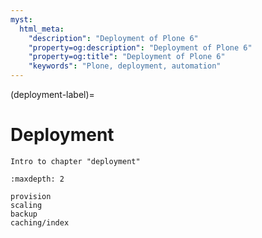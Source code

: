 ```yaml
---
myst:
  html_meta:
    "description": "Deployment of Plone 6"
    "property=og:description": "Deployment of Plone 6"
    "property=og:title": "Deployment of Plone 6"
    "keywords": "Plone, deployment, automation"
---
```


(deployment-label)=

# Deployment

```{todo}
Intro to chapter "deployment"
```

```{toctree}
:maxdepth: 2

provision
scaling
backup
caching/index
```

